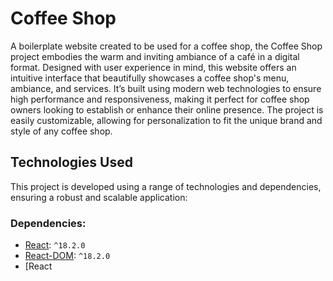 # Coffee Shop

A boilerplate website created to be used for a coffee shop, the Coffee Shop project embodies the warm and inviting ambiance of a café in a digital format. Designed with user experience in mind, this website offers an intuitive interface that beautifully showcases a coffee shop's menu, ambiance, and services. It’s built using modern web technologies to ensure high performance and responsiveness, making it perfect for coffee shop owners looking to establish or enhance their online presence. The project is easily customizable, allowing for personalization to fit the unique brand and style of any coffee shop.

## Technologies Used

This project is developed using a range of technologies and dependencies, ensuring a robust and scalable application:

### Dependencies:
- [React](https://reactjs.org/): `^18.2.0`
- [React-DOM](https://reactjs.org/docs/react-dom.html): `^18.2.0`
- [React